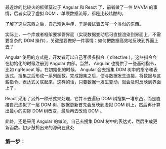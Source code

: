最近炒的比较火的框架莫过于 Angular 和 React 了，前者做了一件 MVVM 的事情，后者实现了虚拟 DOM 、单项数据流等，都是比较炫酷的。

了解了这些东西之后，自己难免手痒，于是尝试着去写一个类似的东西。

实际上，一个库或者框架要掌管界面（实现数据变动后可直接渲染到界面上，不需要复杂的 DOM 操作），关键是要做好一件事情：如何把数据高效地反映到界面上去？

Angular 使用的方式是，开发者可以自己写很多指令（ directive ），这些指令会在初始化的时候注册到 Angular 内部。当然， Angular 也提供了一些基础指令，比如 ngRepeat 等。在初始化的时候， Angular 会去搜集 DOM 树中的指令和表达式，搜集之后形成一系列函数。完成搜集之后，便与数据发生连接，将数据与这些指令、表达式关联起来，这样的话，只要数据一发生变动，就会及时反映到界面上了。

React 采用了另外一种形式来处理，它并不去遍历 DOM 树搜集一堆东西，而是直接自己虚拟了一层 DOM 树，数据更新首先会反映到虚拟 DOM 树上，然后再计算出最小的实际 DOM 树改变，最后再去改动 DOM 。

此处，还是采用 Angular 的做法，自己去搜集 DOM 树中的表达式，然后生成更新函数。初步鼓捣出来的源码在此处[]()

### 第一步：